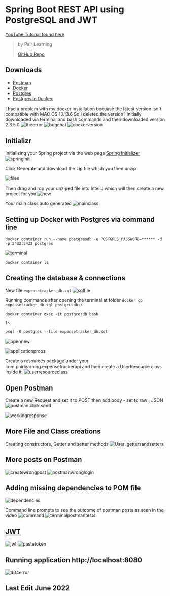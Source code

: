# Spring Boot REST API using PostgreSQL and JWT
[YouTube Tutorial found here](https://www.youtube.com/playlist?list=PLWieu6NbbqTwwYwylgXmmKVX1ZWsUVx8m) 
> by Pair Learning
> 
> [GitHub Repo](https://github.com/pairlearning/expense-tracker-api)


## Downloads 
- [Postman](https://www.postman.com) 
- [Docker](https://www.docker.com) 
- [Postgres](https://postgresapp.com)
- [Postgres in Docker](https://hub.docker.com/_/postgres)

I had a problem with my docker installation becuase the latest version isn't compatible with MAC OS 10.13.6
So I deleted the version I initially downloaded via terminal and bash commands and then downloaded version 2.3.5.0 
![theerror](https://user-images.githubusercontent.com/83961643/174754064-06a9796f-11f5-46bd-b527-e41103258d04.jpeg)
![bugchat](https://user-images.githubusercontent.com/83961643/174754073-aa188ce3-8ee7-47b9-b2fd-6ba0c56ba8a1.jpeg)
![dockerversion](https://user-images.githubusercontent.com/83961643/174754079-ca328a5d-6158-4076-9e91-39e43cdced1e.jpeg)

## Initializr 
Initializing your Spring project via the web page [Spring Initializer](https://start.spring.io)
![springinit](https://user-images.githubusercontent.com/83961643/175000705-d25334fd-d332-448c-b23d-14aadd84cff9.jpeg)

Click Generate and download the zip file which you then unzip 

![files](https://user-images.githubusercontent.com/83961643/175003515-9f0b0689-b419-4712-8a41-e6bf6b49f8c6.jpeg)

Then drag and rop your unziped file into InteliJ which will then create a new project for you 
![new](https://user-images.githubusercontent.com/83961643/175003934-e68cf768-084c-4078-aff4-2463253f410a.jpeg)

Your main class auto generated
![mainclass](https://user-images.githubusercontent.com/83961643/175004377-aa35872c-d186-4bfe-8571-bfbf9ea4ea9c.jpeg)



## Setting up Docker with Postgres via command line

` docker container run --name postgresdb -e POSTGRES_PASSWORD=****** -d -p 5432:5432 postgres `

![terminal](https://user-images.githubusercontent.com/83961643/175002592-dc073636-c988-46a5-8b66-88bee490945c.jpeg)

` docker container ls `


## Creating the database & connections 
New file `expensetracker_db.sql`
![sqlfile](https://user-images.githubusercontent.com/83961643/175011614-418efc0e-59b3-4ef9-8db0-f733d9efa523.jpeg)

Running commands after opening the terminal at folder 
`docker cp expensetracker_db.sql postgresdb:/`

`docker container exec -it postgresdb bash`

`ls`

`psql -U postgres --file expensetracker_db.sql`


![opennew](https://user-images.githubusercontent.com/83961643/175016787-ccc63457-035d-40fb-9e0b-e389a200c0e1.jpeg)


![applicationprops](https://user-images.githubusercontent.com/83961643/175018025-a59fcc9e-5a03-4b9f-8db7-4ce15c06e983.jpeg)


Create a resources package under your com.pairlearning.expensetrackerapi and then create a UserResource class inside it: 
![userresourceclass](https://user-images.githubusercontent.com/83961643/175019953-94c1b035-1bfe-4e57-a7fa-31ba21bc6fab.jpeg)


## Open Postman  
Create a new Request and set it to POST 
then add body - set to raw , JSON 
![postman](https://user-images.githubusercontent.com/83961643/175246726-9f73bd31-98b2-4670-ae7c-536bff9a4310.jpeg)
click send 

![workingresponse](https://user-images.githubusercontent.com/83961643/175508343-b037f8be-b114-4fb9-a5a7-7c583d0469fd.jpeg)


## More File and Class creations
Creating constructors, Getter and setter methods
![User_gettersandsetters](https://user-images.githubusercontent.com/83961643/175307574-ebc402ab-9de1-4fd5-88ee-55e1e85b4e18.jpeg)


## More posts on Postman 
![createwrongpost](https://user-images.githubusercontent.com/83961643/175343616-adbda3cd-a6ea-40d5-852e-0163a75446cd.jpeg)
![postmanwronglogin](https://user-images.githubusercontent.com/83961643/175510831-279765b8-d712-4295-9276-50d05cbeccb7.jpeg)


## Adding missing dependencies to POM file 
![dependencies](https://user-images.githubusercontent.com/83961643/175343704-3e6f52af-b948-4a8f-88af-9256928ea109.jpeg)

Command line prompts to see the outcome of postman posts as seen in the video 
![command](https://user-images.githubusercontent.com/83961643/175343889-df3c84e6-ca81-4140-9084-2ae7fd8e4568.jpeg)
![terminalpostmantests](https://user-images.githubusercontent.com/83961643/175351007-27516b96-262a-4e27-bb32-8dd5ad641a5e.jpeg)



## [JWT](https://jwt.io)
![jwt](https://user-images.githubusercontent.com/83961643/175350990-f921ee89-19b3-47ba-ad8f-f8147f04b314.jpeg)
![pastetoken](https://user-images.githubusercontent.com/83961643/175351033-915d4c25-9301-4b74-90ef-bd0324442252.jpeg)


## Running application http://localhost:8080
![404error](https://user-images.githubusercontent.com/83961643/175511140-9f5fd955-40a6-4615-9740-7584b2c06e98.jpeg)




## Last Edit June 2022
